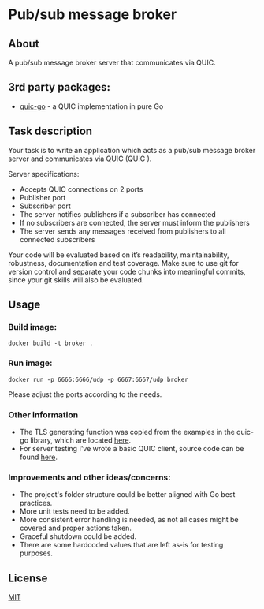 # Pub/sub message broker
## About
A pub/sub message broker server that communicates via QUIC.

## 3rd party packages:
- [quic-go](https://pkg.go.dev/github.com/lucas-clemente/quic-go) - a QUIC implementation in pure Go

## Task description
Your task is to write an application which acts as a pub/sub message broker server and communicates via QUIC (QUIC ).

Server specifications:

- Accepts QUIC connections on 2 ports
- Publisher port
- Subscriber port
- The server notifies publishers if a subscriber has connected
- If no subscribers are connected, the server must inform the publishers
- The server sends any messages received from publishers to all connected subscribers

Your code will be evaluated based on it’s readability, maintainability, robustness, documentation and test coverage. Make sure to use git for version control and separate your code chunks into meaningful commits, since your git skills will also be evaluated.

## Usage
### Build image:
```
docker build -t broker .
```

### Run image:
```
docker run -p 6666:6666/udp -p 6667:6667/udp broker
```

Please adjust the ports according to the needs.

### Other information
- The TLS generating function was copied from the examples in the quic-go library, which are located [here](https://github.com/quic-go/quic-go/blob/d3c5f389d44797108a1bee7e06d5b92434c26d6d/example/echo/echo.go#L99C39-L99C39).
- For server testing I've wrote a basic QUIC client, source code can be found [here](https://github.com/austgal/pubsub_client).

### Improvements and other ideas/concerns:
- The project's folder structure could be better aligned with Go best practices.
- More unit tests need to be added.
- More consistent error handling is needed, as not all cases might be covered and proper actions taken.
- Graceful shutdown could be added.
- There are some hardcoded values that are left as-is for testing purposes.

## License
[MIT](https://choosealicense.com/licenses/mit/)